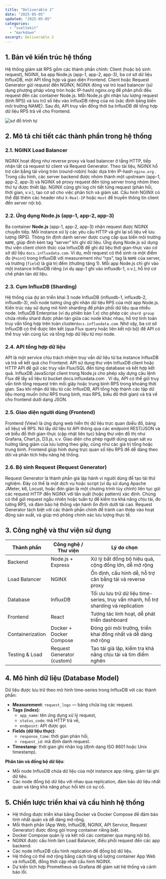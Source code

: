 ```yaml
---
title: "Deliverable 2"
date: "2025-05-05"
updated: "2025-05-05"
categories:
  - "sveltekit"
  - "markdown"
excerpt: Deliverable 2
---
```


## 1. Bản vẽ kiến trúc hệ thống

Hệ thống giám sát RPS gồm các thành phần chính: Client (hoặc bộ sinh request), NGINX, ba app Node.js (app-1, app-2, app-3), ba cơ sở dữ liệu InfluxDB, một API tổng hợp và giao diện Frontend. Client hoặc Request Generator gửi request đến NGINX; NGINX đóng vai trò load balancer (sử dụng phương pháp vòng tròn hoặc IP-hash)
nginx.org để phân phối đều request đến các container Node.js. Mỗi Node.js ghi nhận lưu lượng request (tính RPS) và lưu trữ số liệu vào InfluxDB riêng của nó (xác định bằng biến môi trường NAME). Sau đó, API truy vấn đồng thời ba InfluxDB để tổng hợp dữ liệu RPS trả về cho Frontend.

![sơ đồ trình tự ](/images/result_sơ%20đồ%20kiến%20trúc%20hệ%20thống.drawio.png) 



## 2. Mô tả chi tiết các thành phần trong hệ thống

### 2.1. NGINX Load Balancer
NGINX hoạt động như reverse proxy và load balancer ở tầng HTTP, tiếp nhận tất cả request từ client và Request Generator. Theo tài liệu, NGINX hỗ trợ cân bằng tải vòng tròn (round-robin) hoặc dựa trên IP-hash
`nginx.org`
. Trong cấu hình, các server backend được nhóm thành một upstream (app-1, app-2, app-3) và NGINX sẽ proxy request đến từng server trong nhóm theo thứ tự được thiết lập. NGINX cũng ghi log chi tiết từng request (phản hồi, thời gian, v.v.), tạo cơ sở cho việc phân tích và giám sát. Cấu hình NGINX có thể đặt thêm các header như `X-Real-IP` hoặc `Host` để truyền thông tin client đến server nội bộ.

### 2.2. Ứng dụng Node.js (app-1, app-2, app-3)
Ba container **Node.js** (app-1, app-2, app-3) nhận request được NGINX chuyển tiếp. Mỗi instance xử lý các yêu cầu HTTP và ghi lại số liệu về lưu lượng (RPS). Thông tin định danh server được cung cấp qua biến môi trường `NAME`, giúp đính kèm tag “server” khi ghi dữ liệu. Ứng dụng Node.js sử dụng thư viện client chính thức của InfluxDB để ghi dữ liệu thời gian-thực vào cơ sở dữ liệu `docs.influxdata.com`. Ví dụ, mỗi request có thể sinh ra một điểm đo (`Point`) trong InfluxDB với measurement như “rps”, tag là `NAME` của server, và trường (`field`) là giá trị đếm (thường tăng 1). Mỗi app Node.js chỉ ghi vào một instance InfluxDB riêng (ví dụ app-1 ghi vào influxdb-1, v.v.), hỗ trợ cơ chế phân tán dữ liệu.

### 2.3. Cụm InfluxDB (Sharding)
Hệ thống của dự án triển khai 3 node InfluxDB (influxdb-1, influxdb-2, influxdb-3), mỗi node tương ứng ghi nhận dữ liệu RPS của một app Node.js. Kiến trúc này sử dụng mô hình sharding để phân phối dữ liệu qua nhiều node. InfluxDB Enterprise (ví dụ phiên bản 1.x) cho phép các `shard group` chứa nhiều shard được phân tán giữa các node khác nhau, hỗ trợ tính toán truy vấn tổng hợp trên toàn cluster`docs.influxdata.com`. Nhờ vậy, ba cơ sở InfluxDB có thể được liên kết (qua Flux query hoặc liên kết nội bộ) để API có thể truy vấn cùng lúc và tổng hợp dữ liệu từ mọi node.

### 2.4. API tổng hợp dữ liệu
API là một service chịu trách nhiệm truy vấn dữ liệu từ ba instance InfluxDB và trả về kết quả cho Frontend. API sử dụng thư viện InfluxDB client hoặc HTTP API để gửi các truy vấn Flux/SQL đến từng database và kết hợp kết quả. InfluxDB JavaScript client trong Node.js cho phép xây dựng câu lệnh Flux để lấy số liệu từ bucket
docs.influxdata.com
. Ví dụ, API có thể gửi truy vấn tính tổng request trên mỗi giây hoặc trung bình RPS trong khoảng thời gian. Sau khi nhận dữ liệu từ các InfluxDB, API tổng hợp thành các tập dữ liệu mong muốn (như RPS trung bình, max RPS, biểu đồ thời gian) và trả về cho frontend dưới dạng JSON.
### 2.5. Giao diện người dùng (Frontend)
Frontend (View) là ứng dụng web hiển thị dữ liệu trực quan (biểu đồ, bảng số liệu) về RPS. Nó lấy dữ liệu từ API thông qua các endpoint REST/JSON và vẽ biểu đồ thời gian-thực (cập nhật liên tục) bằng thư viện đồ thị như Grafana, Chart.js, D3.js, v.v. Giao diện cho phép người dùng quan sát xu hướng tăng giảm của lưu lượng theo giây, cũng như các giá trị tổng hoặc trung bình. Frontend giúp hình dung trực quan số liệu RPS để dễ dàng theo dõi và phân tích hiệu năng hệ thống.

### 2.6. Bộ sinh Request (Request Generator)
Request Generator là thành phần giả lập hành vi người dùng để tạo tải thử nghiệm. Đây có thể là một dịch vụ hoặc script (ví dụ sử dụng Apache JMeter, k6, Locust, hoặc đơn giản là một chương trình tùy chỉnh) liên tục gửi các request HTTP đến NGINX với tần suất (hoặc pattern) xác định. Chúng có thể gửi request ngẫu nhiên hoặc tuần tự để kiểm tra khả năng chịu tải, đo lường RPS, và đảm bảo hệ thống vận hành ổn định dưới tải cao. Request Generator tách biệt với các thành phần chính để tránh can thiệp vào hoạt động sản xuất, và giúp mô phỏng chính xác lưu lượng thực tế.

## 3. Công nghệ và thư viện sử dụng

| Thành phần           | Công nghệ / Thư viện        | Lý do chọn                                                                 |
|----------------------|-----------------------------|----------------------------------------------------------------------------|
| Backend              | Node.js + Express           | Xử lý bất đồng bộ hiệu quả, cộng đồng lớn, dễ mở rộng                     |
| Load Balancer        | NGINX                       | Ổn định, cấu hình dễ, hỗ trợ cân bằng tải và reverse proxy                |
| Database             | InfluxDB                    | Tối ưu lưu trữ dữ liệu time-series, truy vấn nhanh, hỗ trợ sharding và replication |
| Frontend             | React                       | Tương tác linh hoạt, dễ phát triển dashboard                              |
| Containerization     | Docker + Docker Compose     | Đóng gói môi trường, triển khai đồng nhất và dễ dàng mở rộng             |
| Testing & Load       | Request Generator (custom)  | Tạo tải giả lập, kiểm tra khả năng chịu tải và tìm điểm nghẽn             |

## 4. Mô hình dữ liệu (Database Model)

Dữ liệu được lưu trữ theo mô hình time-series trong InfluxDB với các thành phần:

- **Measurement**: `request_logs` — bảng chứa log các request.
- **Tags (index)**: 
  - `app_name`: tên ứng dụng xử lý request,
  - `status_code`: mã HTTP trả về,
  - `endpoint`: API được gọi.
- **Fields (dữ liệu thực)**:
  - `response_time`: thời gian phản hồi,
  - `request_id`: mã định danh request.
- **Timestamp**: thời gian ghi nhận log (định dạng ISO 8601 hoặc Unix timestamp).

**Phân tán và đồng bộ dữ liệu**:

- Mỗi node InfluxDB chứa dữ liệu của một instance app riêng, giảm tải ghi dữ liệu.
- Các node đồng bộ dữ liệu với nhau qua replication, đảm bảo dữ liệu nhất quán và tăng khả năng phục hồi khi có sự cố.

## 5. Chiến lược triển khai và cấu hình hệ thống

- Hệ thống được triển khai bằng Docker và Docker Compose để đảm bảo tính nhất quán và dễ dàng mở rộng.
- Mỗi thành phần (App Web, InfluxDB, NGINX, API Service, Request Generator) được đóng gói trong container riêng biệt.
- Docker Compose quản lý và kết nối các container qua mạng nội bộ.
- NGINX được cấu hình làm Load Balancer, điều phối request đến các app backend.
- Các node InfluxDB cấu hình replication để đồng bộ dữ liệu.
- Hệ thống có thể mở rộng bằng cách tăng số lượng container App Web và InfluxDB, đồng thời cập nhật cấu hình NGINX.
- Dự kiến tích hợp Prometheus và Grafana để giám sát hệ thống và cảnh báo lỗi.
